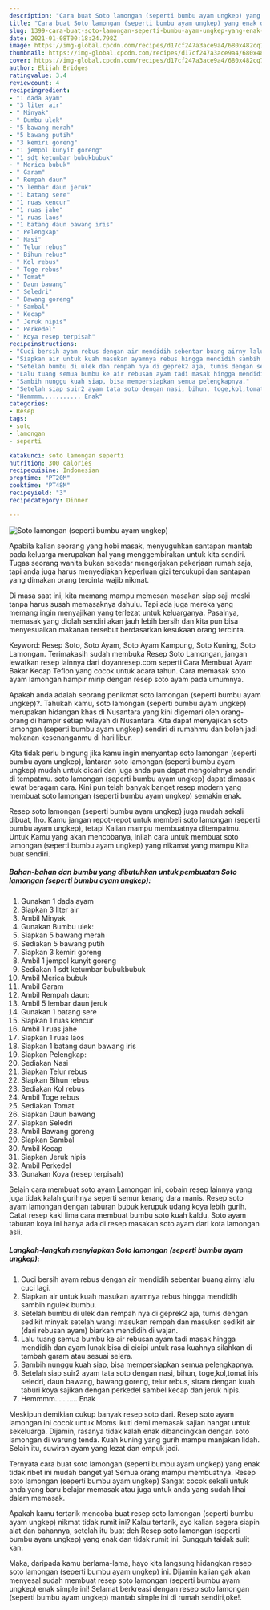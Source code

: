 ```yaml
---
description: "Cara buat Soto lamongan (seperti bumbu ayam ungkep) yang enak dan Mudah Dibuat"
title: "Cara buat Soto lamongan (seperti bumbu ayam ungkep) yang enak dan Mudah Dibuat"
slug: 1399-cara-buat-soto-lamongan-seperti-bumbu-ayam-ungkep-yang-enak-dan-mudah-dibuat
date: 2021-01-08T00:18:24.798Z
image: https://img-global.cpcdn.com/recipes/d17cf247a3ace9a4/680x482cq70/soto-lamongan-seperti-bumbu-ayam-ungkep-foto-resep-utama.jpg
thumbnail: https://img-global.cpcdn.com/recipes/d17cf247a3ace9a4/680x482cq70/soto-lamongan-seperti-bumbu-ayam-ungkep-foto-resep-utama.jpg
cover: https://img-global.cpcdn.com/recipes/d17cf247a3ace9a4/680x482cq70/soto-lamongan-seperti-bumbu-ayam-ungkep-foto-resep-utama.jpg
author: Elijah Bridges
ratingvalue: 3.4
reviewcount: 4
recipeingredient:
- "1 dada ayam"
- "3 liter air"
- " Minyak"
- " Bumbu ulek"
- "5 bawang merah"
- "5 bawang putih"
- "3 kemiri goreng"
- "1 jempol kunyit goreng"
- "1 sdt ketumbar bubukbubuk"
- " Merica bubuk"
- " Garam"
- " Rempah daun"
- "5 lembar daun jeruk"
- "1 batang sere"
- "1 ruas kencur"
- "1 ruas jahe"
- "1 ruas laos"
- "1 batang daun bawang iris"
- " Pelengkap"
- " Nasi"
- " Telur rebus"
- " Bihun rebus"
- " Kol rebus"
- " Toge rebus"
- " Tomat"
- " Daun bawang"
- " Seledri"
- " Bawang goreng"
- " Sambal"
- " Kecap"
- " Jeruk nipis"
- " Perkedel"
- " Koya resep terpisah"
recipeinstructions:
- "Cuci bersih ayam rebus dengan air mendidih sebentar buang airny lalu cuci lagi."
- "Siapkan air untuk kuah masukan ayamnya rebus hingga mendidih sambih ngulek bumbu."
- "Setelah bumbu di ulek dan rempah nya di geprek2 aja, tumis dengan sedikit minyak setelah wangi masukan rempah dan masuksn sedikit air (dari rebusan ayam) biarkan mendidih di wajan."
- "Lalu tuang semua bumbu ke air rebusan ayam tadi masak hingga mendidih dan ayam lunak bisa di cicipi untuk rasa kuahnya silahkan di tambah garam atau sesuai selera."
- "Sambih nunggu kuah siap, bisa mempersiapkan semua pelengkapnya."
- "Setelah siap suir2 ayam tata soto dengan nasi, bihun, toge,kol,tomat iris seledri, daun bawang, bawang goreng, telur rebus, siram dengan kuah taburi koya sajikan dengan perkedel sambel kecap dan jeruk nipis."
- "Hemmmm........... Enak"
categories:
- Resep
tags:
- soto
- lamongan
- seperti

katakunci: soto lamongan seperti 
nutrition: 300 calories
recipecuisine: Indonesian
preptime: "PT20M"
cooktime: "PT48M"
recipeyield: "3"
recipecategory: Dinner

---
```



![Soto lamongan (seperti bumbu ayam ungkep)](https://img-global.cpcdn.com/recipes/d17cf247a3ace9a4/680x482cq70/soto-lamongan-seperti-bumbu-ayam-ungkep-foto-resep-utama.jpg)

Apabila kalian seorang yang hobi masak, menyuguhkan santapan mantab pada keluarga merupakan hal yang menggembirakan untuk kita sendiri. Tugas seorang  wanita bukan sekedar mengerjakan pekerjaan rumah saja, tapi anda juga harus menyediakan keperluan gizi tercukupi dan santapan yang dimakan orang tercinta wajib nikmat.

Di masa  saat ini, kita memang mampu memesan masakan siap saji meski tanpa harus susah memasaknya dahulu. Tapi ada juga mereka yang memang ingin menyajikan yang terlezat untuk keluarganya. Pasalnya, memasak yang diolah sendiri akan jauh lebih bersih dan kita pun bisa menyesuaikan makanan tersebut berdasarkan kesukaan orang tercinta. 

Keyword: Resep Soto, Soto Ayam, Soto Ayam Kampung, Soto Kuning, Soto Lamongan. Terimakasih sudah membuka Resep Soto Lamongan, jangan lewatkan resep lainnya dari doyanresep.com seperti Cara Membuat Ayam Bakar Kecap Teflon yang cocok untuk acara tahun. Cara memasak soto ayam lamongan hampir mirip dengan resep soto ayam pada umumnya.

Apakah anda adalah seorang penikmat soto lamongan (seperti bumbu ayam ungkep)?. Tahukah kamu, soto lamongan (seperti bumbu ayam ungkep) merupakan hidangan khas di Nusantara yang kini digemari oleh orang-orang di hampir setiap wilayah di Nusantara. Kita dapat menyajikan soto lamongan (seperti bumbu ayam ungkep) sendiri di rumahmu dan boleh jadi makanan kesenanganmu di hari libur.

Kita tidak perlu bingung jika kamu ingin menyantap soto lamongan (seperti bumbu ayam ungkep), lantaran soto lamongan (seperti bumbu ayam ungkep) mudah untuk dicari dan juga anda pun dapat mengolahnya sendiri di tempatmu. soto lamongan (seperti bumbu ayam ungkep) dapat dimasak lewat beragam cara. Kini pun telah banyak banget resep modern yang membuat soto lamongan (seperti bumbu ayam ungkep) semakin enak.

Resep soto lamongan (seperti bumbu ayam ungkep) juga mudah sekali dibuat, lho. Kamu jangan repot-repot untuk membeli soto lamongan (seperti bumbu ayam ungkep), tetapi Kalian mampu membuatnya ditempatmu. Untuk Kamu yang akan mencobanya, inilah cara untuk membuat soto lamongan (seperti bumbu ayam ungkep) yang nikamat yang mampu Kita buat sendiri.

<!--inarticleads1-->

##### Bahan-bahan dan bumbu yang dibutuhkan untuk pembuatan Soto lamongan (seperti bumbu ayam ungkep):

1. Gunakan 1 dada ayam
1. Siapkan 3 liter air
1. Ambil  Minyak
1. Gunakan  Bumbu ulek:
1. Siapkan 5 bawang merah
1. Sediakan 5 bawang putih
1. Siapkan 3 kemiri goreng
1. Ambil 1 jempol kunyit goreng
1. Sediakan 1 sdt ketumbar bubukbubuk
1. Ambil  Merica bubuk
1. Ambil  Garam
1. Ambil  Rempah daun:
1. Ambil 5 lembar daun jeruk
1. Gunakan 1 batang sere
1. Siapkan 1 ruas kencur
1. Ambil 1 ruas jahe
1. Siapkan 1 ruas laos
1. Siapkan 1 batang daun bawang iris
1. Siapkan  Pelengkap:
1. Sediakan  Nasi
1. Siapkan  Telur rebus
1. Siapkan  Bihun rebus
1. Sediakan  Kol rebus
1. Ambil  Toge rebus
1. Sediakan  Tomat
1. Siapkan  Daun bawang
1. Siapkan  Seledri
1. Ambil  Bawang goreng
1. Siapkan  Sambal
1. Ambil  Kecap
1. Siapkan  Jeruk nipis
1. Ambil  Perkedel
1. Gunakan  Koya (resep terpisah)


Selain cara membuat soto ayam Lamongan ini, cobain resep lainnya yang juga tidak kalah gurihnya seperti semur kerang dara manis. Resep soto ayam lamongan dengan taburan bubuk kerupuk udang koya lebih gurih. Catat resep kaki lima cara membuat bumbu soto kuah kaldu. Soto ayam taburan koya ini hanya ada di resep masakan soto ayam dari kota lamongan asli. 

<!--inarticleads2-->

##### Langkah-langkah menyiapkan Soto lamongan (seperti bumbu ayam ungkep):

1. Cuci bersih ayam rebus dengan air mendidih sebentar buang airny lalu cuci lagi.
1. Siapkan air untuk kuah masukan ayamnya rebus hingga mendidih sambih ngulek bumbu.
1. Setelah bumbu di ulek dan rempah nya di geprek2 aja, tumis dengan sedikit minyak setelah wangi masukan rempah dan masuksn sedikit air (dari rebusan ayam) biarkan mendidih di wajan.
1. Lalu tuang semua bumbu ke air rebusan ayam tadi masak hingga mendidih dan ayam lunak bisa di cicipi untuk rasa kuahnya silahkan di tambah garam atau sesuai selera.
1. Sambih nunggu kuah siap, bisa mempersiapkan semua pelengkapnya.
1. Setelah siap suir2 ayam tata soto dengan nasi, bihun, toge,kol,tomat iris seledri, daun bawang, bawang goreng, telur rebus, siram dengan kuah taburi koya sajikan dengan perkedel sambel kecap dan jeruk nipis.
1. Hemmmm........... Enak


Meskipun demikian cukup banyak resep soto dari. Resep soto ayam lamongan ini cocok untuk Moms ikuti demi memasak sajian hangat untuk sekeluarga. Dijamin, rasanya tidak kalah enak dibandingkan dengan soto lamongan di warung tenda. Kuah kuning yang gurih mampu manjakan lidah. Selain itu, suwiran ayam yang lezat dan empuk jadi. 

Ternyata cara buat soto lamongan (seperti bumbu ayam ungkep) yang enak tidak ribet ini mudah banget ya! Semua orang mampu membuatnya. Resep soto lamongan (seperti bumbu ayam ungkep) Sangat cocok sekali untuk anda yang baru belajar memasak atau juga untuk anda yang sudah lihai dalam memasak.

Apakah kamu tertarik mencoba buat resep soto lamongan (seperti bumbu ayam ungkep) nikmat tidak rumit ini? Kalau tertarik, ayo kalian segera siapin alat dan bahannya, setelah itu buat deh Resep soto lamongan (seperti bumbu ayam ungkep) yang enak dan tidak rumit ini. Sungguh taidak sulit kan. 

Maka, daripada kamu berlama-lama, hayo kita langsung hidangkan resep soto lamongan (seperti bumbu ayam ungkep) ini. Dijamin kalian gak akan menyesal sudah membuat resep soto lamongan (seperti bumbu ayam ungkep) enak simple ini! Selamat berkreasi dengan resep soto lamongan (seperti bumbu ayam ungkep) mantab simple ini di rumah sendiri,oke!.

